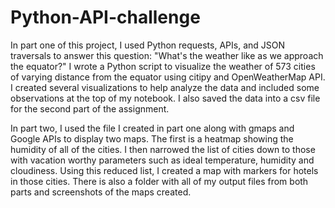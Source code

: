 # Python-API-challenge

In part one of this project, I used Python requests, APIs, and JSON traversals to answer this question: "What's the weather like as we approach the equator?" I wrote a Python script to visualize the weather of 573 cities of varying distance from the equator using citipy and OpenWeatherMap API. I created several visualizations to help analyze the data and included some observations at the top of my notebook. I also saved the data into a csv file for the second part of the assignment. 

In part two, I used the file I created in part one along with gmaps and Google APIs to display two maps. The first is a heatmap showing the humidity of all of the cities. I then narrowed the list of cities down to those with vacation worthy parameters such as ideal temperature, humidity and cloudiness. Using this reduced list, I created a map with markers for hotels in those cities. 
There is also a folder with all of my output files from both parts and screenshots of the maps created.
